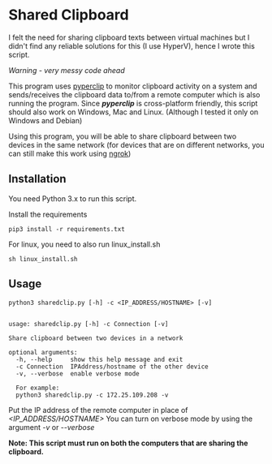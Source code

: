 ﻿# Shared Clipboard
I felt the need for sharing clipboard texts between virtual machines but I didn't find any reliable solutions for this (I use HyperV), hence I wrote this script. 

*Warning - very messy code ahead*

This program uses [pyperclip](https://pypi.org/project/pyperclip/) to monitor clipboard activity on a system and sends/receives the clipboard data to/from a remote computer which is also running the program. 
Since ***pyperclip*** is cross-platform friendly, this script should also work on Windows, Mac and Linux. (Although I tested it only on Windows and Debian)

Using this program, you will be able to share clipboard between two devices in the same network (for devices that are on different networks, you can still make this work using [ngrok](https://ngrok.com/))

## Installation
You need Python 3.x to run this script.

Install the requirements

    pip3 install -r requirements.txt

For linux, you need to also run linux_install.sh

    sh linux_install.sh

## Usage

    python3 sharedclip.py [-h] -c <IP_ADDRESS/HOSTNAME> [-v]


    usage: sharedclip.py [-h] -c Connection [-v]

    Share clipboard between two devices in a network
    
    optional arguments:
      -h, --help     show this help message and exit
      -c Connection  IPAddress/hostname of the other device
      -v, --verbose  enable verbose mode
      
      For example:
      python3 sharedclip.py -c 172.25.109.208 -v

Put the IP address of the remote computer in place of *<IP_ADDRESS/HOSTNAME>*
You can turn on verbose mode by using the argument *-v* or *--verbose*

**Note: This script must run on both the computers that are sharing the clipboard.** 

